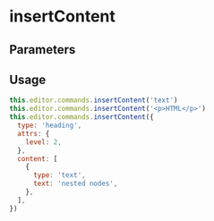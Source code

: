 # insertContent

## Parameters

## Usage

```js
this.editor.commands.insertContent('text')
this.editor.commands.insertContent('<p>HTML</p>')
this.editor.commands.insertContent({
  type: 'heading',
  attrs: {
    level: 2,
  },
  content: [
    {
      type: 'text',
      text: 'nested nodes',
    },
  ],
})
```

